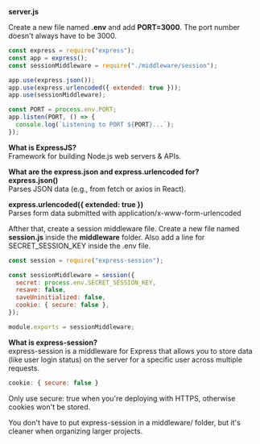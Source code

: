 **server.js**

Create a new file named **.env** and add **PORT=3000**. The port number doesn't always have to be 3000.

```js
const express = require("express");
const app = express();
const sessionMiddleware = require("./middleware/session");

app.use(express.json());
app.use(express.urlencoded({ extended: true }));
app.use(sessionMiddleware);

const PORT = process.env.PORT;
app.listen(PORT, () => {
  console.log(`Listening to PORT ${PORT}...`);
});
```

**What is ExpressJS?**<br>
Framework for building Node.js web servers & APIs.<br>

**What are the express.json and express.urlencoded for?**<br>
**express.json()**<br>
Parses JSON data (e.g., from fetch or axios in React).<br>

**express.urlencoded({ extended: true })**<br>
Parses form data submitted with application/x-www-form-urlencoded<br>

Afther that, create a session middleware file. Create a new file named **session.js** inside the **middleware** folder. Also add a line for SECRET_SESSION_KEY inside the .env file.
```js
const session = require("express-session");

const sessionMiddleware = session({
  secret: process.env.SECRET_SESSION_KEY,
  resave: false,
  saveUninitialized: false,
  cookie: { secure: false },
});

module.exports = sessionMiddleware;
```

**What is express-session?**<br>
express-session is a middleware for Express that allows you to store data (like user login status) on the server for a specific user across multiple requests.<br>

```js
cookie: { secure: false }
```
Only use secure: true when you're deploying with HTTPS, otherwise cookies won't be stored.<br>

You don't have to put express-session in a middleware/ folder, but it's cleaner when organizing larger projects.